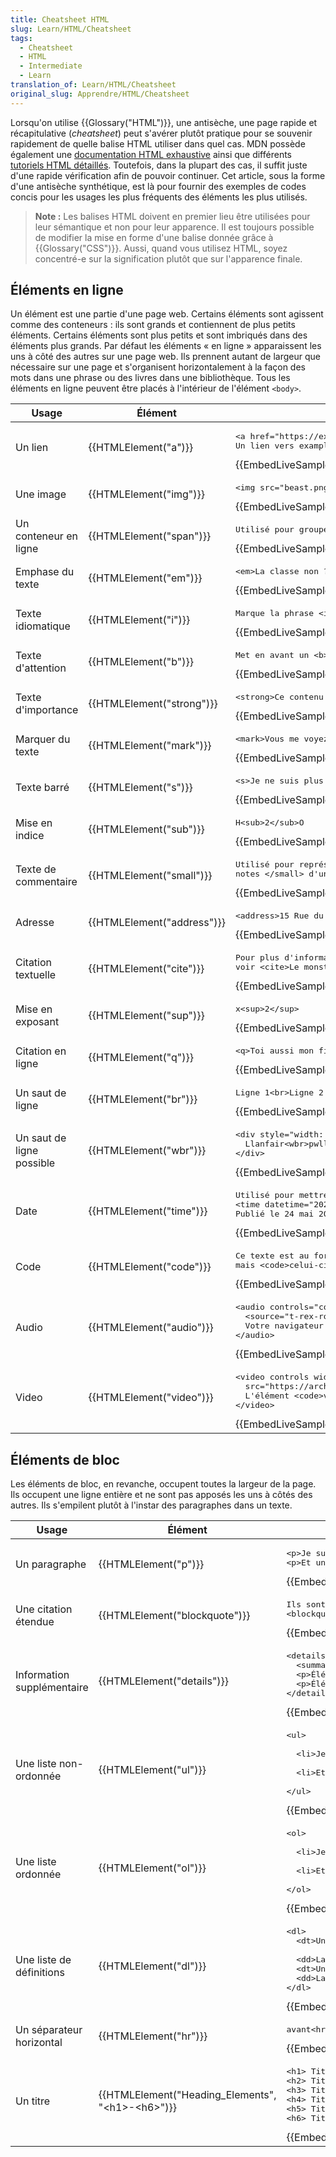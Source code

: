 ```yaml
---
title: Cheatsheet HTML
slug: Learn/HTML/Cheatsheet
tags:
  - Cheatsheet
  - HTML
  - Intermediate
  - Learn
translation_of: Learn/HTML/Cheatsheet
original_slug: Apprendre/HTML/Cheatsheet
---
```

Lorsqu'on utilise {{Glossary("HTML")}}, une antisèche, une page rapide et récapitulative (_cheatsheet_) peut s'avérer plutôt pratique pour se souvenir rapidement de quelle balise HTML utiliser dans quel cas. MDN possède également une [documentation HTML exhaustive](/fr/docs/Web/HTML/Element) ainsi que différents [tutoriels HTML détaillés](/fr/Apprendre/HTML/Comment). Toutefois, dans la plupart des cas, il suffit juste d'une rapide vérification afin de pouvoir continuer. Cet article, sous la forme d'une antisèche synthétique, est là pour fournir des exemples de codes concis pour les usages les plus fréquents des éléments les plus utilisés.

> **Note :** Les balises HTML doivent en premier lieu être utilisées pour leur sémantique et non pour leur apparence. Il est toujours possible de modifier la mise en forme d'une balise donnée grâce à {{Glossary("CSS")}}. Aussi, quand vous utilisez HTML, soyez concentré-e sur la signification plutôt que sur l'apparence finale.

## Éléments en ligne

Un élément est une partie d'une page web. Certains éléments sont agissent comme des conteneurs&nbsp;: ils sont grands et contiennent de plus petits éléments. Certains éléments sont plus petits et sont imbriqués dans des éléments plus grands. Par défaut les éléments «&nbsp;en ligne&nbsp;» apparaissent les uns à côté des autres sur une page web. Ils prennent autant de largeur que nécessaire sur une page et s'organisent horizontalement à la façon des mots dans une phrase ou des livres dans une bibliothèque. Tous les éléments en ligne peuvent être placés à l'intérieur de l'élément `<body>`.

<table class="standard-table">
  <thead>
    <tr>
      <th scope="col">Usage</th>
      <th scope="col">Élément</th>
      <th scope="col">Exemple</th>
    </tr>
  </thead>
  <tbody>
    <tr>
      <td>Un lien</td>
      <td>{{HTMLElement("a")}}</td>
      <td id="a-example">
        <pre class="brush: html">
&#x3C;a href="https://example.org">
Un lien vers example.org&#x3C;/a>.</pre
        >
        {{EmbedLiveSample("a-example", 100, 60)}}
      </td>
    </tr>
    <tr>
      <td>Une image</td>
      <td>{{HTMLElement("img")}}</td>
      <td id="img-example">
        <pre class="brush: html">&#x3C;img src="beast.png" width="25" /></pre>
        {{EmbedLiveSample("img-example", 100, 60)}}
      </td>
    </tr>
    <tr>
      <td>Un conteneur en ligne</td>
      <td>{{HTMLElement("span")}}</td>
      <td id="span-example">
        <pre class="brush: html">
Utilisé pour grouper des éléments, par exemple pour &#x3C;span style="color:blue">les mettre en forme&#x3C;/span>.</pre
        >
        {{EmbedLiveSample("span-example", 100, 60)}}
      </td>
    </tr>
    <tr>
      <td>Emphase du texte</td>
      <td>{{HTMLElement("em")}}</td>
      <td id="em-example">
        <pre class="brush: html">&#x3C;em>La classe non ?&#x3C;/em>.</pre>
        {{EmbedLiveSample("em-example", 100, 60)}}
      </td>
    </tr>
    <tr>
      <td>Texte idiomatique</td>
      <td>{{HTMLElement("i")}}</td>
      <td id="i-example">
        <pre class="brush: html">
Marque la phrase &#x3C;i>généralement en italique&#x3C;/i>.</pre
        >
        {{EmbedLiveSample("i-example", 100, 60)}}
      </td>
    </tr>
    <tr>
      <td>Texte d'attention</td>
      <td>{{HTMLElement("b")}}</td>
      <td id="b-example">
        <pre class="brush: html">
Met en avant un &#x3C;b>mot ou une phrase d'une certaine importance&#x3C;/b>.</pre
        >
        {{EmbedLiveSample("b-example", 100, 60)}}
      </td>
    </tr>
    <tr>
      <td>Texte d'importance</td>
      <td>{{HTMLElement("strong")}}</td>
      <td id="strong-example">
        <pre class="brush: html">
&#x3C;strong>Ce contenu est important !&#x3C;/strong></pre
        >
        {{EmbedLiveSample("strong-example", 100, 60)}}
      </td>
    </tr>
    <tr>
      <td>Marquer du texte</td>
      <td>{{HTMLElement("mark")}}</td>
      <td id="mark-example">
        <pre class="brush: html">&#x3C;mark>Vous me voyez ?&#x3C;/mark></pre>
        {{EmbedLiveSample("mark-example", 100, 60)}}
      </td>
    </tr>
    <tr>
      <td>Texte barré</td>
      <td>{{HTMLElement("s")}}</td>
      <td id="s-example">
        <pre class="brush: html">
&#x3C;s>Je ne suis plus pertinent.&#x3C;/s></pre
        >
        {{EmbedLiveSample("s-example", 100, 60)}}
      </td>
    </tr>
    <tr>
      <td>Mise en indice</td>
      <td>{{HTMLElement("sub")}}</td>
      <td id="sub-example">
        <pre class="brush: html">H&#x3C;sub>2&#x3C;/sub>O</pre>
        {{EmbedLiveSample("sub-example", 100, 60)}}
      </td>
    </tr>
    <tr>
      <td>Texte de commentaire</td>
      <td>{{HTMLElement("small")}}</td>
      <td id="small-example">
        <pre class="brush: html">
Utilisé pour représenter &#x3C;small>les petites
notes &#x3C;/small> d'un document.</pre
        >
        {{EmbedLiveSample("small-example", 100, 60)}}
      </td>
    </tr>
    <tr>
      <td>Adresse</td>
      <td>{{HTMLElement("address")}}</td>
      <td id="address-example">
        <pre class="brush: html">
&#x3C;address>15 Rue du Bourg&#x3C;/address></pre
        >
        {{EmbedLiveSample("address-example", 100, 60)}}
      </td>
    </tr>
    <tr>
      <td>Citation textuelle</td>
      <td>{{HTMLElement("cite")}}</td>
      <td id="cite-example">
        <pre class="brush: html">
Pour plus d'informations sur les monstres,
voir &#x3C;cite>Le monstrueux livre des monstres&#x3C;/cite>.</pre
        >
        {{EmbedLiveSample("cite-example", 100, 60)}}
      </td>
    </tr>
    <tr>
      <td>Mise en exposant</td>
      <td>{{HTMLElement("sup")}}</td>
      <td id="sup-example">
        <pre class="brush: html">x&#x3C;sup>2&#x3C;/sup></pre>
        {{EmbedLiveSample("sup-example", 100, 60)}}
      </td>
    </tr>
    <tr>
      <td>Citation en ligne</td>
      <td>{{HTMLElement("q")}}</td>
      <td id="q-example">
        <pre class="brush: html">
&#x3C;q>Toi aussi mon fils ?&#x3C;/q>, a-t-il dit.</pre
        >
        {{EmbedLiveSample("q-example", 100, 60)}}
      </td>
    </tr>
    <tr>
      <td>Un saut de ligne</td>
      <td>{{HTMLElement("br")}}</td>
      <td id="br-example">
        <pre class="brush: html">Ligne 1&#x3C;br>Ligne 2</pre>
        {{EmbedLiveSample("br-example", 100, 80)}}
      </td>
    </tr>
    <tr>
      <td>Un saut de ligne possible</td>
      <td>{{HTMLElement("wbr")}}</td>
      <td id="wbr-example">
        <pre class="brush: html">
&#x3C;div style="width: 200px">
  Llanfair&#x3C;wbr>pwllgwyngyllgogerychwyrngogogoch.
&#x3C;/div></pre
        >
        {{EmbedLiveSample("wbr-example", 100, 80)}}
      </td>
    </tr>
    <tr>
      <td>Date</td>
      <td>{{HTMLElement("time")}}</td>
      <td id="time-example">
        <pre class="brush: html">
Utilisé pour mettre en forme la date. Par exemple :
&#x3C;time datetime="2020-05-24" pubdate>
Publié le 24 mai 2020&#x3C;/time>.</pre
        >
        {{EmbedLiveSample("time-example", 100, 60)}}
      </td>
    </tr>
    <tr>
      <td>Code</td>
      <td>{{HTMLElement("code")}}</td>
      <td id="code-example">
        <pre class="brush: html">
Ce texte est au format normal,
mais &#x3C;code>celui-ci représente du code&#x3C;/code>.</pre
        >
        {{EmbedLiveSample("code-example", 100, 60)}}
      </td>
    </tr>
    <tr>
      <td>Audio</td>
      <td>{{HTMLElement("audio")}}</td>
      <td id="audio-example">
        <pre class="brush: html">
&#x3C;audio controls="controls">
  &#x3C;source="t-rex-roar.mp3" type="audio/mpeg">
  Votre navigateur ne prend pas en charge audio.
&#x3C;/audio></pre
        >
        {{EmbedLiveSample("audio-example", 100, 80)}}
      </td>
    </tr>
    <tr>
      <td>Video</td>
      <td>{{HTMLElement("video")}}</td>
      <td id="video-example">
        <pre class="brush: html">
&#x3C;video controls width="250"
  src="https://archive.org/download/ElephantsDream/ed_hd.ogv" >
  L'élément &#x3C;code>video&#x3C;/code> n'est pas pris en charge.
&#x3C;/video></pre
        >
        {{EmbedLiveSample("video-example", 100, 200)}}
      </td>
    </tr>
  </tbody>
</table>

## Éléments de bloc

Les éléments de bloc, en revanche, occupent toutes la largeur de la page. Ils occupent une ligne entière et ne sont pas apposés les uns à côtés des autres. Ils s'empilent plutôt à l'instar des paragraphes dans un texte.

<table class="standard-table">
  <thead>
    <tr>
      <th scope="col">Usage</th>
      <th scope="col">Élément</th>
      <th scope="col">Exemple</th>
    </tr>
  </thead>
  <tbody>
    <tr>
      <td>Un paragraphe</td>
      <td>{{HTMLElement("p")}}</td>
      <td id="p-example">
        <pre class="brush: html">
&#x3C;p>Je suis un paragraphe&#x3C;/p>
&#x3C;p>Et un autre paragraph&#x3C;/p></pre
        >
        {{EmbedLiveSample("p-example", 100, 150)}}
      </td>
    </tr>
    <tr>
      <td>Une citation étendue</td>
      <td>{{HTMLElement("blockquote")}}</td>
      <td id="blockquote-example">
        <pre class="brush: html">
Ils sont alors dit :
&#x3C;blockquote>L'élément blockquote indique une citation étendue.&#x3C;/blockquote></pre
        >
        {{EmbedLiveSample("blockquote-example", 100, 100)}}
      </td>
    </tr>
    <tr>
      <td>Information supplémentaire</td>
      <td>{{HTMLElement("details")}}</td>
      <td id="details-example">
        <pre class="brush: html">
&#x3C;details>
  &#x3C;summary>Anti-sèche HTML&#x3C;/summary>
  &#x3C;p>Éléments en ligne&#x3C;/p>
  &#x3C;p>Éléments de bloc&#x3C;/p>
&#x3C;/details></pre
        >
        {{EmbedLiveSample("details-example", 100, 150)}}
      </td>
    </tr>
    <tr>
      <td>Une liste non-ordonnée</td>
      <td>{{HTMLElement("ul")}}</td>
      <td id="ul-example">
        <pre class="brush: html">&#x3C;ul><br>
  &#x3C;li>Je suis un élément de liste&#x3C;/li><br>
  &#x3C;li>Et moi un autre&#x3C;/li><br>
&#x3C;/ul></pre>
        {{EmbedLiveSample("ul-example", 100, 100)}}
      </td>
    </tr>
    <tr>
      <td>Une liste ordonnée</td>
      <td>{{HTMLElement("ol")}}</td>
      <td id="ol-example">
        <pre class="brush: html">&#x3C;ol><br>
  &#x3C;li>Je suis le premier élément&#x3C;/li><br>
  &#x3C;li>Et moi le deuxième&#x3C;/li><br>
&#x3C;/ol></pre>
        {{EmbedLiveSample("ol-example", 100, 100)}}
      </td>
    </tr>
    <tr>
      <td>Une liste de définitions</td>
      <td>{{HTMLElement("dl")}}</td>
      <td id="dl-example">
        <pre class="brush: html">&#x3C;dl>
  &#x3C;dt>Un terme&#x3C;/dt><br>
  &#x3C;dd>La définition du terme&#x3C;/dd>
  &#x3C;dt>Un autre terme&#x3C;/dt>
  &#x3C;dd>La définition d'un autre terme&#x3C;/dd>
&#x3C;/dl></pre>
        {{EmbedLiveSample("dl-example", 100, 150)}}
      </td>
    </tr>
    <tr>
      <td>Un séparateur horizontal</td>
      <td>{{HTMLElement("hr")}}</td>
      <td id="hr-example">
        <pre class="brush: html">avant&#x3C;hr>après</pre>
        {{EmbedLiveSample("hr-example", 100, 100)}}
      </td>
    </tr>
    <tr>
      <td>Un titre</td>
      <td>
        {{HTMLElement("Heading_Elements", "&lt;h1&gt;-&lt;h6&gt;")}}
      </td>
      <td id="h1-h6-example">
        <pre class="brush: html">
&#x3C;h1> Titre de niveau 1 &#x3C;/h1>
&#x3C;h2> Titre de niveau 2 &#x3C;/h2>
&#x3C;h3> Titre de niveau 3 &#x3C;/h3>
&#x3C;h4> Titre de niveau 4 &#x3C;/h4>
&#x3C;h5> Titre de niveau 5 &#x3C;/h5>
&#x3C;h6> Titre de niveau 6 &#x3C;/h6></pre
        >
        {{EmbedLiveSample("h1-h6-example", 100, 350)}}
      </td>
    </tr>
  </tbody>
</table>

